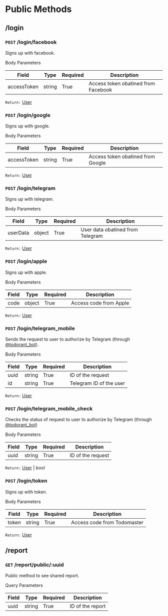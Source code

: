 # Public Methods

## /login

### `POST` /login/facebook

Signs up with facebook.

Body Parameters

| Field       | Type   | Required | Description                         |
| ----------- | ------ | -------- | ----------------------------------- |
| accessToken | string | True     | Access token obatined from Facebook |

`Return:` [User](/models/user)

### `POST` /login/google

Signs up with google.

Body Parameters

| Field       | Type   | Required | Description                       |
| ----------- | ------ | -------- | --------------------------------- |
| accessToken | string | True     | Access token obatined from Google |

`Return:` [User](/models/user)

### `POST` /login/telegram

Signs up with telegram.

Body Parameters

| Field    | Type   | Required | Description                      |
| -------- | ------ | -------- | -------------------------------- |
| userData | object | True     | User data obatined from Telegram |

`Return:` [User](/models/user)

### `POST` /login/apple

Signs up with apple.

Body Parameters

| Field | Type   | Required | Description            |
| ----- | ------ | -------- | ---------------------- |
| code  | object | True     | Access code from Apple |

`Return:` [User](/models/user)

### `POST` /login/telegram_mobile

Sends the request to user to authorize by Telegram (through [@todorant_bot](https://t.me/todorant_bot)).

Body Parameters

| Field | Type   | Required | Description             |
| ----- | ------ | -------- | ----------------------- |
| uuid  | string | True     | ID of the request       |
| id    | string | True     | Telegram ID of the user |

`Return:` [User](/models/user)

### `POST` /login/telegram_mobile_check

Checks the status of request to user to authorize by Telegram (through [@todorant_bot](https://t.me/todorant_bot))

Body Parameters

| Field | Type   | Required | Description       |
| ----- | ------ | -------- | ----------------- |
| uuid  | string | True     | ID of the request |

`Return:` [User](/models/user) | bool

### `POST` /login/token

Signs up with token.

Body Parameters

| Field | Type   | Required | Description               |
| ----- | ------ | -------- | ------------------------- |
| token | string | True     | Access code from Todomaster |

`Return:` [User](/models/user)

## /report

### `GET` /report/public/:uuid

Public method to see shared report.

Query Parameters

| Field | Type   | Required | Description      |
| ----- | ------ | -------- | ---------------- |
| uuid  | string | True     | ID of the report |
